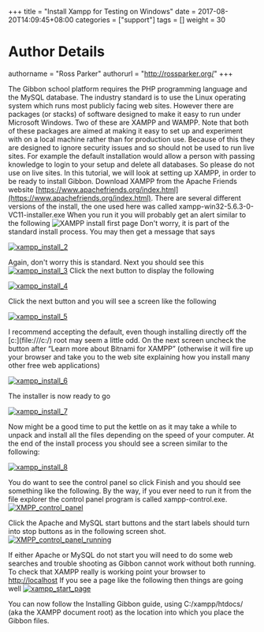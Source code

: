 +++
title = "Install Xampp for Testing on Windows"
date = 2017-08-20T14:09:45+08:00
categories = ["support"]
tags = []
weight = 30
# Author Details
authorname = "Ross Parker"
authorurl = "http://rossparker.org/"
+++

The Gibbon school platform requires the PHP programming language and the MySQL database. The industry standard is to use the Linux operating system which runs most publicly facing web sites. However there are packages (or stacks) of software designed to make it easy to run under Microsoft Windows. Two of these are XAMPP and WAMPP. Note that both of these packages are aimed at making it easy to set up and experiment with on a local machine rather than for production use. Because of this they are designed to ignore security issues and so should not be used to run live sites. For example the default installation would allow a person with passing knowledge to login to your setup and delete all databases. So please do not use on live sites. In this tutorial, we will look at setting up XAMPP, in order to be ready to install Gibbon. Download XAMPP from the Apache Friends website [https://www.apachefriends.org/index.html](https://www.apachefriends.org/index.html). There are several different versions of the install, the one used here was called xampp-win32-5.6.3-0-VC11-installer.exe When you run it you will probably get an alert similar to the following ![XAMPP install first page](https://gibbonedu.org/wp-content/uploads/2015/03/xampp_install_1.png) Don't worry, it is part of the standard install process. You may then get a message that says

[![xampp_install_2](https://gibbonedu.org/wp-content/uploads/2015/03/xampp_install_2.png)](https://gibbonedu.org/wp-content/uploads/2015/03/xampp_install_2.png)

Again, don't worry this is standard. Next you should see this [![xampp_install_3](https://gibbonedu.org/wp-content/uploads/2015/03/xampp_install_3.png)](https://gibbonedu.org/wp-content/uploads/2015/03/xampp_install_3.png)   Click the next button to display the following

[![xampp_install_4](https://gibbonedu.org/wp-content/uploads/2015/03/xampp_install_4.png)](https://gibbonedu.org/wp-content/uploads/2015/03/xampp_install_4.png)

  Click the next button and you will see a screen like the following

[![xampp_install_5](https://gibbonedu.org/wp-content/uploads/2015/03/xampp_install_5.png)](https://gibbonedu.org/wp-content/uploads/2015/03/xampp_install_5.png)

I recommend accepting the default, even though installing directly off the [c:\](file:///c:/) root may seem a little odd. On the next screen uncheck the button after “Learn more about Bitnami for XAMPP” (otherwise it will fire up your browser and take you to the web site explaining how you install many other free web applications)

[![xampp_install_6](https://gibbonedu.org/wp-content/uploads/2015/03/xampp_install_6.png)](https://gibbonedu.org/wp-content/uploads/2015/03/xampp_install_6.png)

The installer is now ready to go

[![xampp_install_7](https://gibbonedu.org/wp-content/uploads/2015/03/xampp_install_7.png)](https://gibbonedu.org/wp-content/uploads/2015/03/xampp_install_7.png)

Now might be a good time to put the kettle on as it may take a while to unpack and install all the files depending on the speed of your computer. At the end of the install process you should see a screen similar to the following:

[![xampp_install_8](https://gibbonedu.org/wp-content/uploads/2015/03/xampp_install_8.png)](https://gibbonedu.org/wp-content/uploads/2015/03/xampp_install_8.png)

You do want to see the control panel so click Finish and you should see something like the following. By the way, if you ever need to run it from the file explorer the control panel program is called xampp-control.exe. [![XMPP_control_panel](https://gibbonedu.org/wp-content/uploads/2015/03/XMPP_control_panel.png)](https://gibbonedu.org/wp-content/uploads/2015/03/XMPP_control_panel.png)

Click the Apache and MySQL start buttons and the start labels should turn into stop buttons as in the following screen shot. [![XMPP_control_panel_running](https://gibbonedu.org/wp-content/uploads/2015/03/XMPP_control_panel_running.png)](https://gibbonedu.org/wp-content/uploads/2015/03/XMPP_control_panel_running.png)

If either Apache or MySQL do not start you will need to do some web searches and trouble shooting as Gibbon cannot work without both running. To check that XAMPP really is working point your browser to [http://localhost](http://localhost/) If you see a page like the following then things are going well [![xampp_start_page](https://gibbonedu.org/wp-content/uploads/2015/03/xampp_start_page.png)](https://gibbonedu.org/wp-content/uploads/2015/03/xampp_start_page.png)

You can now follow the Installing Gibbon guide, using <span id="yui_3_17_2_4_1431926974574_1055" class="ya-q-full-text">C:/xampp/htdocs/ (aka the XAMPP document root)</span> as the location into which you place the Gibbon files.
